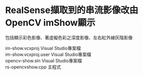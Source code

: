 # RealSense擷取到的串流影像改由OpenCV imShow顯示

包括顯示彩色影像、著虛擬色彩之深度影像、左右紅外線灰階影像

im-show.vcxproj Visual Studio專案檔  
im-show.vcxproj.user Visual Studio專案檔  
opencv-show.sln Visual Studio專案檔  
rs-opencvshow.cpp 主程式  



